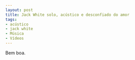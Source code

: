 ```yaml
---
layout: post
title: Jack White solo, acústico e desconfiado do amor
tags:
- acústico
- jack white
- Música
- Vídeos
---
```


Bem boa.
